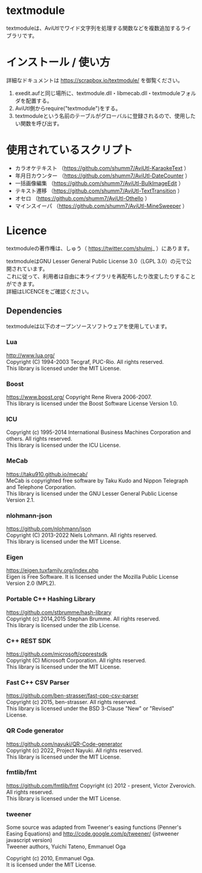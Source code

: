 # textmodule
textmoduleは、AviUtlでワイド文字列を処理する関数などを複数追加するライブラリです。

# インストール / 使い方
詳細なドキュメントは https://scrapbox.io/textmodule/ を御覧ください。
1. exedit.aufと同じ場所に、textmodule.dll・libmecab.dll・textmoduleフォルダを配置する。
2. AviUtl側からrequire("textmodule")をする。
3. textmoduleという名前のテーブルがグローバルに登録されるので、使用したい関数を呼び出す。

# 使用されているスクリプト
- カラオケテキスト （https://github.com/shumm7/AviUtl-KaraokeText ）
- 年月日カウンター （https://github.com/shumm7/AviUtl-DateCounter ）
- 一括画像編集 （https://github.com/shumm7/AviUtl-BulkImageEdit ）
- テキスト遷移 （https://github.com/shumm7/AviUtl-TextTransition ）
- オセロ （https://github.com/shumm7/AviUtl-Othello ）
- マインスイーパ （https://github.com/shumm7/AviUtl-MineSweeper ）

# Licence
textmoduleの著作権は、しゅう（ https://twitter.com/shulmj_ ）にあります。  

textmoduleはGNU Lesser General Public License 3.0（LGPL 3.0）の元で公開されています。  
これに従って、利用者は自由に本ライブラリを再配布したり改変したりすることができます。  
詳細はLICENCEをご確認ください。

## Dependencies
textmoduleは以下のオープンソースソフトウェアを使用しています。

### Lua
http://www.lua.org/  
Copyright (C) 1994-2003 Tecgraf, PUC-Rio. All rights reserved.  
This library is licensed under the MIT License.  

### Boost
https://www.boost.org/
Copyright Rene Rivera 2006-2007.  
This library is licensed under the Boost Software License Version 1.0.  

### ICU
Copyright (c) 1995-2014 International Business Machines Corporation and others. All rights reserved.  
This library is licensed under the ICU License.  

### MeCab
https://taku910.github.io/mecab/  
MeCab is copyrighted free software by Taku Kudo and Nippon Telegraph and Telephone Corporation.  
This library is licensed under the GNU Lesser General Public License Version 2.1.  

### nlohmann-json
https://github.com/nlohmann/json  
Copyright (C) 2013-2022 Niels Lohmann. All rights reserved.  
This library is licensed under the MIT License.  

### Eigen
https://eigen.tuxfamily.org/index.php  
Eigen is Free Software. It is licensed under the Mozilla Public License Version 2.0 (MPL2).  

### Portable C++ Hashing Library
https://github.com/stbrumme/hash-library  
Copyright (c) 2014,2015 Stephan Brumme. All rights reserved.  
This library is licensed under the zlib License.  

### C++ REST SDK
https://github.com/microsoft/cpprestsdk  
Copyright (C) Microsoft Corporation. All rights reserved.  
This library is licensed under the MIT License.  

### Fast C++ CSV Parser
https://github.com/ben-strasser/fast-cpp-csv-parser  
Copyright (c) 2015, ben-strasser. All rights reserved.  
This library is licensed under the BSD 3-Clause "New" or "Revised" License.  

### QR Code generator
https://github.com/nayuki/QR-Code-generator  
Copyright (c) 2022, Project Nayuki. All rights reserved.  
This library is licensed under the MIT License.  

### fmtlib/fmt
https://github.com/fmtlib/fmt
Copyright (c) 2012 - present, Victor Zverovich. All rights reserved.  
This library is licensed under the MIT License.  

### tweener
Some source was adapted from Tweener's easing functions (Penner's Easing Equations) and http://code.google.com/p/tweener/ (jstweener javascript version)  
Tweener authors, Yuichi Tateno, Emmanuel Oga  

Copyright (c) 2010, Emmanuel Oga.  
It is licensed under the MIT License.  
